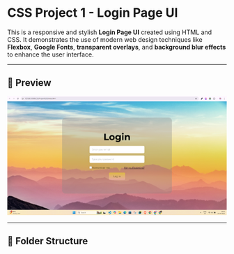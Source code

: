 


# CSS Project 1 - Login Page UI

This is a responsive and stylish **Login Page UI** created using HTML and CSS. It demonstrates the use of modern web design techniques like **Flexbox**, **Google Fonts**, **transparent overlays**, and **background blur effects** to enhance the user interface.

---

## 📸 Preview

![image alt](https://github.com/bhupeshsinha/login_page/blob/60a896f122c09bd31db8110f3d15afcdac237078/login%20page.png)

---

## 📁 Folder Structure

